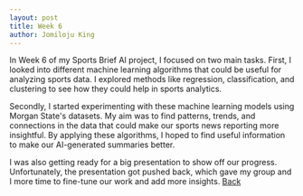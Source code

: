 ```yaml
---
layout: post
title: Week 6
author: Jomiloju King
---
```

In Week 6 of my Sports Brief AI project, I focused on two main tasks. First,
I looked into different machine learning algorithms that could be useful for analyzing 
sports data. I explored methods like regression, classification, and clustering to see
how they could help in sports analytics.

Secondly, I started experimenting with these machine learning models using Morgan State's
datasets. My aim was to find patterns, trends, and connections in the data that could make 
our sports news reporting more insightful. By applying these algorithms, I hoped to find useful
information to make our AI-generated summaries better.

I was also getting ready for a big presentation to show off our progress. Unfortunately, the 
presentation got pushed back, which gave my group and I more time to fine-tune our work and 
add more insights.
[Back](./)
